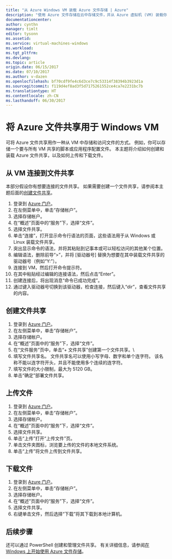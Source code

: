 ```yaml
---
title: "从 Azure Windows VM 装载 Azure 文件存储 | Azure"
description: "使用 Azure 文件存储在云中存储文件，并从 Azure 虚拟机 (VM) 装载你的云文件共享。"
documentationcenter: 
author: cynthn
manager: timlt
editor: tysonn
ms.assetid: 
ms.service: virtual-machines-windows
ms.workload: 
ms.tgt_pltfrm: 
ms.devlang: 
ms.topic: article
origin.date: 06/15/2017
ms.date: 07/10/2017
ms.author: v-dazen
ms.openlocfilehash: bf70cdf9fe4c6d3ce7c9c53314f38394b3923d1a
ms.sourcegitcommit: f119d4ef8ad3f5d7175261552ce4ca7e2231bc7b
ms.translationtype: HT
ms.contentlocale: zh-CN
ms.lasthandoff: 06/30/2017
---
```

# 将 Azure 文件共享用于 Windows VM
<a id="use-azure-file-shares-with-windows-vms" class="xliff"></a> 

可将 Azure 文件共享用作一种从 VM 中存储和访问文件的方式。 例如，你可以存储一个要与所有 VM 共享的脚本或应用程序配置文件。 本主题将介绍如何创建和装载 Azure 文件共享，以及如何上传和下载文件。

## 从 VM 连接到文件共享
<a id="connect-to-a-file-share-from-a-vm" class="xliff"></a>

本部分假设你有想要连接的文件共享。 如果需要创建一个文件共享，请参阅本主题后面的[创建文件共享](#create-a-file-share)。

1. 登录到 [Azure 门户](https://portal.azure.cn)。
2. 在左侧菜单中，单击“存储帐户”。
3. 选择存储帐户。
4. 在“概述”页面中的“服务”下，选择“文件”。
5. 选择文件共享。
6. 单击“连接”，打开显示命令行语法的页面，这些语法用于从 Windows 或 Linux 装载文件共享。
7. 突出显示命令的语法，并将其粘贴到记事本或可以轻松访问的其他某个位置。 
8. 编辑语法，删除前导“>”，并将 [驱动器号] 替换为想要在其中装载文件共享的驱动器号（例如“Y:”）。
8. 连接到 VM，然后打开命令提示符。
9. 在其中粘贴经过编辑的连接语法，然后点击“Enter”。
10. 创建连接后，将出现消息“命令已成功完成”。
11. 通过键入驱动器号切换到该驱动器，检查连接，然后键入“dir”，查看文件共享的内容。

## 创建文件共享
<a id="create-a-file-share" class="xliff"></a> 
1. 登录到 [Azure 门户](https://portal.azure.cn)。
2. 在左侧菜单中，单击“存储帐户”。
3. 选择存储帐户。
4. 在“概述”页面中的“服务”下，选择“文件”。
5. 在“文件服务”页中，单击“+ 文件共享”创建第一个文件共享。\
6. 填写文件共享名。 文件共享名可以使用小写字母、数字和单个连字符。 该名称不能以连字符开头，并且不能使用多个连续的连字符。 
7. 填写文件的大小限制，最大为 5120 GB。
8. 单击“确定”部署文件共享。

## 上传文件
<a id="upload-files" class="xliff"></a>
1. 登录到 [Azure 门户](https://portal.azure.cn)。
2. 在左侧菜单中，单击“存储帐户”。
3. 选择存储帐户。
4. 在“概述”页面中的“服务”下，选择“文件”。
5. 选择文件共享。
6. 单击“上传”打开“上传文件”页。
7. 单击文件夹图标，浏览要上传的文件的本地文件系统。   
8. 单击“上传”将文件上传到文件共享。

## 下载文件
<a id="download-files" class="xliff"></a>
1. 登录到 [Azure 门户](https://portal.azure.cn)。
2. 在左侧菜单中，单击“存储帐户”。
3. 选择存储帐户。
4. 在“概述”页面中的“服务”下，选择“文件”。
5. 选择文件共享。
6. 右键单击文件，然后选择“下载”将其下载到本地计算机。

## 后续步骤
<a id="next-steps" class="xliff"></a>

还可以通过 PowerShell 创建和管理文件共享。 有关详细信息，请参阅[在 Windows 上开始使用 Azure 文件存储](../../storage/storage-dotnet-how-to-use-files.md)。